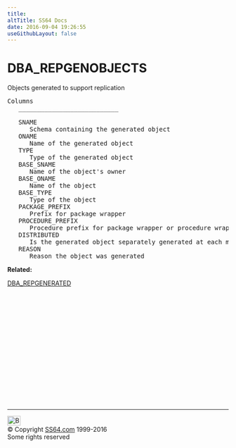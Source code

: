 ```yaml
---
title:
altTitle: SS64 Docs
date: 2016-09-04 19:26:55
useGithubLayout: false
---
```

<!-- #BeginLibraryItem "/Library/head_orad.lbi" --><!-- #EndLibraryItem --><h1>DBA_REPGENOBJECTS </h1><p> Objects generated to support replication </p> 
 
<pre>Columns
   ___________________________
 
   SNAME
      Schema containing the generated object
   ONAME
      Name of the generated object
   TYPE
      Type of the generated object
   BASE_SNAME
      Name of the object's owner
   BASE_ONAME
      Name of the object
   BASE_TYPE
      Type of the object
   PACKAGE_PREFIX
      Prefix for package wrapper
   PROCEDURE_PREFIX
      Procedure prefix for package wrapper or procedure wrapper
   DISTRIBUTED
      Is the generated object separately generated at each master
   REASON
      Reason the object was generated</pre>
<p><b>Related:</b></p>
<p><a href="DBA_REPGENERATED.html">DBA_REPGENERATED</a></p><!-- #BeginLibraryItem "/Library/foot_orad.lbi" --><p>
<!-- oracle-footer -->
<ins class="adsbygoogle" style="display:inline-block;width:300px;height:250px" data-ad-client="ca-pub-6140977852749469" data-ad-slot="4275490898"></ins>
<script>
(adsbygoogle = window.adsbygoogle || []).push({});
</script></p>
<hr>
<div id="bl" class="footer"><a href="DBA_REPGENOBJECTS.html#"><img src="../images/top.png" width="30" height="22" alt="Back to the Top"></a></div>
<div id="br" class="footer, tagline">© Copyright <a href="http://ss64.com/">SS64.com</a> 1999-2016<br>
Some rights reserved</div>
<!-- #EndLibraryItem -->

